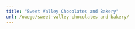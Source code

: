 ```yaml
---
title: "Sweet Valley Chocolates and Bakery"
url: /owego/sweet-valley-chocolates-and-bakery/
---
```

